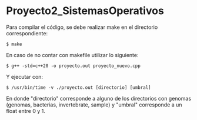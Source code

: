 # Proyecto2_SistemasOperativos

Para compilar el código, se debe realizar make en el directorio correspondiente:

	$ make

En caso de no contar con makefile utilizar lo siguiente:

	$ g++ -std=c++20 -o proyecto.out proyecto_nuevo.cpp
Y ejecutar con:

	$ /usr/bin/time -v ./proyecto.out [directorio] [umbral]

 En donde "directorio" corresponde a alguno de los directorios con genomas (genomas, bacterias, invertebrate, sample) y "umbral" corresponde a un float entre 0 y 1.
 
